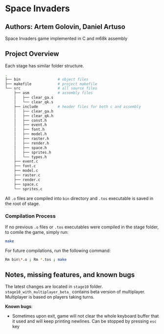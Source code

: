 # Space Invaders

## Authors: Artem Golovin, Daniel Artuso

Space Invaders game implemented in C and m68k assembly

## Project Overview

Each stage has similar folder structure.

```bash
.
├── bin                 # object files
├── makefile            # project makefile
└── src                 # all source files
    ├── asm             # assembly files
    │   ├── clear_ga.s
    │   └── clear_qk.s
    ├── include         # header files for both c and assembly
    │   ├── clear_ga.h
    │   ├── clear_qk.h
    │   ├── const.h
    │   ├── event.h
    │   ├── font.h
    │   ├── model.h
    │   ├── raster.h
    │   ├── render.h
    │   ├── space.h
    │   ├── sprites.h
    │   └── types.h
    ├── event.c
    ├── font.c
    ├── model.c
    ├── raster.c
    ├── render.c
    ├── space.c
    └── sprites.c
```

All `.o` files are compiled into `bin` directory and `.tos` executable is saved in the root of stage.

### Compilation Process
If no previous `.o` files or `.tos` executables were compiled in the stage folder, to comile the game, simply run:

```bash
make
```

For future compilations, run the following command:

```bash
Rm bin\*.o ; Rm *.tos ; make
```

## Notes, missing features, and known bugs

The latest changes are located in `stage10` folder. `stage10_with_multiplayer_beta_` contains beta version of multiplayer. Multiplayer is based on players taking turns.

**Known bugs**:

* Sometimes upon exit, game will not clear the whole keyboard buffer that it used and will keep printing newlines. Can be stopped by pressing `esc` key
